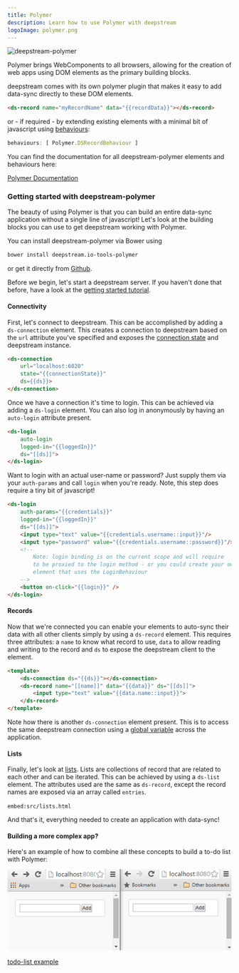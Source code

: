 ```yaml
---
title: Polymer
description: Learn how to use Polymer with deepstream
logoImage: polymer.png
---
```


![deepstream-polymer](deepstream-polymer.png)

Polymer brings WebComponents to all browsers, allowing for the creation of web apps using DOM elements as the primary building blocks.

deepstream comes with its own polymer plugin that makes it easy to add data-sync directly to these DOM elements.

```html
<ds-record name="myRecordName" data="{{recordData}}"></ds-record>
```

or - if required - by extending existing elements with a minimal bit of javascript using [behaviours](//www.polymer-project.org/1.0/docs/devguide/behaviors.html):
```javascript
behaviours: [ Polymer.DSRecordBehaviour ]
```

You can find the documentation for all deepstream-polymer elements and behaviours here:

<a class="mega" href="//deepstreamio.github.io/deepstream.io-tools-polymer"><i class="fa fa-book"></i>Polymer Documentation</a>

### Getting started with deepstream-polymer
The beauty of using Polymer is that you can build an entire data-sync application without a single line of javascript! Let's look at the building blocks you can use to get deepstream working with Polymer.

You can install deepstream-polymer via Bower using
```bash
bower install deepstream.io-tools-polymer
```
or get it directly from [Github](https://github.com/deepstreamIO/deepstream.io-tools-polymer).

Before we begin, let's start a deepstream server. If you haven't done that before, have a look at the [getting started tutorial](/tutorials/guides/getting-started-quickstart/).

#### Connectivity
First, let's connect to deepstream. This can be accomplished by adding a `ds-connection` element. This creates a connection to deepstream based on the `url` attribute you've specified and exposes the [connection state](/docs/common/constants/#connection-state) and deepstream instance.

```html
<ds-connection
    url="localhost:6020" 
    state="{{connectionState}}"
    ds={{ds}}>
</ds-connection>
```

Once we have a connection it's time to login. This can be achieved via adding a `ds-login` element. You can also log in anonymously by having an `auto-login` attribute present.

```html
<ds-login
    auto-login
    logged-in="{{loggedIn}}"
    ds="[[ds]]">
</ds-login>
```

Want to login with an actual user-name or password? Just supply them via your `auth-params` and call `login` when you're ready. Note, this step does require a tiny bit of javascript!

```html
<ds-login
    auth-params="{{credentials}}"
    logged-in="{{loggedIn}}"
    ds="[[ds]]">
    <input type="text" value="{{credentials.username::input}}"/>
    <input type="password" value="{{credentials.username::password}}"/>
    <!--
        Note: login binding is on the current scope and will require
        to be proxied to the login method - or you could create your own
        element that uses the LoginBehaviour
    -->
    <button on-click="{{login}}" />
</ds-login>
```

#### Records
Now that we're connected you can enable your elements to auto-sync their data with all other clients simply by using a `ds-record` element. This requires three attributes: a `name` to know what record to use, `data` to allow reading and writing to the record and `ds` to expose the deepstream client to the element.

```html
<template>
    <ds-connection ds="{{ds}}"></ds-connection>
    <ds-record name="[[name]]" data="{{data}}" ds="[[ds]]">
        <input type="text" value="{{data.name::input}}">
    </ds-record>
</template>
```

Note how there is another `ds-connection` element present. This is to access the same deepstream connection using a [global variable](https://github.com/Polymer/docs/issues/334) across the application.

#### Lists
Finally, let's look at [lists](https://deepstream.io/tutorials/core/datasync/lists/). Lists are collections of record that are related to each other and can be iterated. This can be achieved by using a `ds-list` element. The attributes used are the same as `ds-record`, except the record names are exposed via an array called `entries`.

`embed:src/lists.html`

And that's it, everything needed to create an application with data-sync!

#### Building a more complex app?
Here's an example of how to combine all these concepts to build a to-do list with Polymer:

![basic todo app with deepstream-polymer](polymer-example-app.gif)

<a class="mega" href="//github.com/deepstreamIO/ds-tutorial-polymer"><i class="fa fa-github"></i>todo-list example</a>
